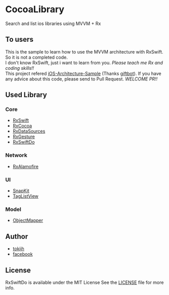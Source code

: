 # CocoaLibrary
Search and list ios libraries using MVVM + Rx

## To users
This is the sample to learn how to use the MVVM architecture with RxSwift. So it is not a completed code. </br>
I don't know RxSwift, just i want to learn from you. *Please teach me Rx and coding skills!!* </br>
This project refered [iOS-Architecture-Sample](https://github.com/giftbott/iOS-Architecture-Sample) (Thanks [giftbot](https://github.com/giftbott)).
If you have any advice about this code, please send to Pull Request. *WELCOME PR!!*

## Used Library
### Core
* [RxSwift](https://github.com/ReactiveX/RxSwift)
* [RxCocoa](https://github.com/ReactiveX/RxSwift)
* [RxDataSources](https://github.com/RxSwiftCommunity/RxDataSources)
* [RxGesture](https://github.com/RxSwiftCommunity/RxGesture)
* [RxSwiftDo](https://github.com/tokijh/RxSwiftDo)
### Network
* [RxAlamofire](https://github.com/RxSwiftCommunity/RxAlamofire)
### UI
* [SnapKit](https://github.com/SnapKit/SnapKit)
* [TagListView](https://github.com/ElaWorkshop/TagListView)
### Model
* [ObjectMapper](https://github.com/Hearst-DD/ObjectMapper)

## Author
* [tokijh](https://github.com/tokijh)
* [facebook](https://www.facebook.com/tokijh)

## License
RxSwiftDo is available under the MIT License See the [LICENSE](LICENSE) file for more info.

